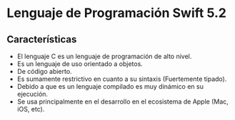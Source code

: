 # Lenguaje de Programación Swift 5.2

## Características

* El lenguaje C es un lenguaje de programación de alto nivel.
* Es un lenguaje de uso orientado a objetos.
* De código abierto.
* Es sumamente restrictivo en cuanto a su sintaxis (Fuertemente tipado).
* Debido a que es un lenguaje compilado es muy dinámico en su ejecución.
* Se usa principalmente en el desarrollo en el ecosistema de Apple (Mac, iOS, etc).
